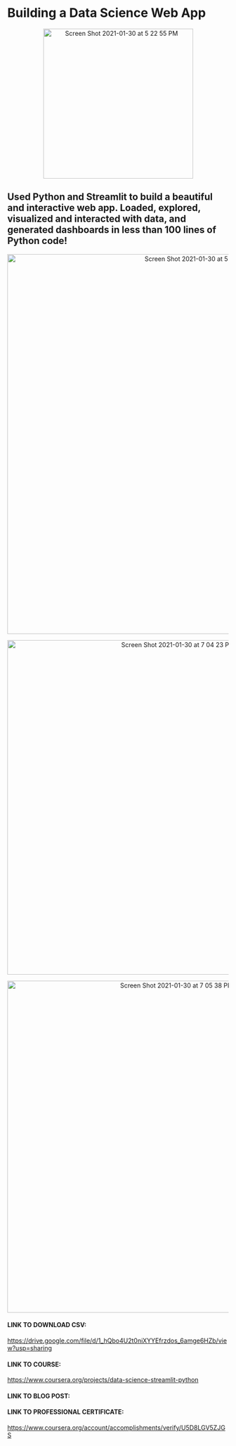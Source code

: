 # Building a Data Science Web App

<p align="center">
<img width="341" alt="Screen Shot 2021-01-30 at 5 22 55 PM" src="https://user-images.githubusercontent.com/53641091/106371968-ced2f580-631f-11eb-87f5-5094ccc3bd38.png">
</p>

## Used Python and Streamlit to build a beautiful and interactive web app. Loaded, explored, visualized and interacted with data, and generated dashboards in less than 100 lines of Python code!

<p align="center">
<img width="864" alt="Screen Shot 2021-01-30 at 5 16 23 PM" src="https://user-images.githubusercontent.com/53641091/106371906-16a54d00-631f-11eb-844a-c03060b24d92.png">
</p>

<p align="center">
<img width="761" alt="Screen Shot 2021-01-30 at 7 04 23 PM" src="https://user-images.githubusercontent.com/53641091/106373428-3ee87800-632e-11eb-8cf0-71698a7755e8.png">
</p>

<p align="center">
<img width="755" alt="Screen Shot 2021-01-30 at 7 05 38 PM" src="https://user-images.githubusercontent.com/53641091/106373434-4871e000-632e-11eb-9240-1e8c2e8d9857.png">
</p>

#### LINK TO DOWNLOAD CSV:
https://drive.google.com/file/d/1_hQbo4U2t0niXYYEfrzdos_6amge6HZb/view?usp=sharing

#### LINK TO COURSE: 
https://www.coursera.org/projects/data-science-streamlit-python

#### LINK TO BLOG POST: 


#### LINK TO PROFESSIONAL CERTIFICATE: 
https://www.coursera.org/account/accomplishments/verify/U5D8LGV5ZJGS
